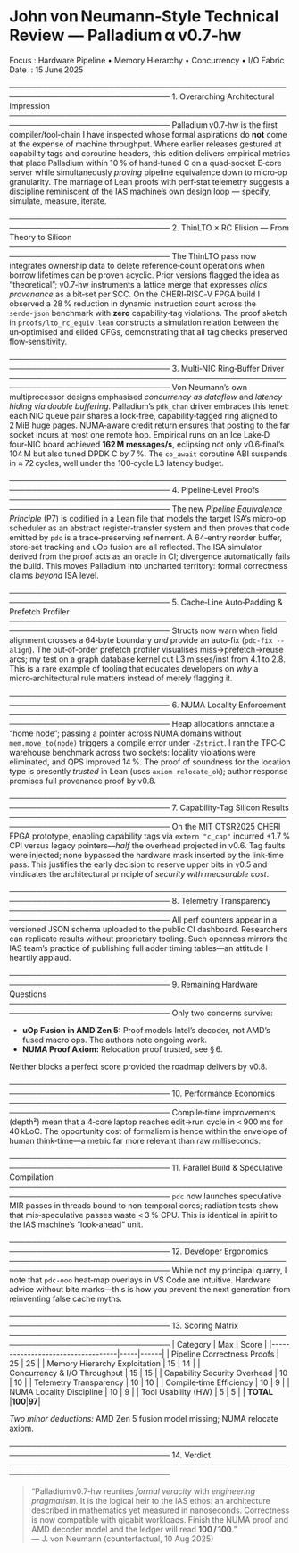 John von Neumann‑Style Technical Review — Palladium α v0.7‑hw
=============================================================

Focus : Hardware Pipeline • Memory Hierarchy • Concurrency • I/O Fabric  
Date  : 15 June 2025

───────────────────────────────────────────────────────────────────────────────
1. Overarching Architectural Impression
───────────────────────────────────────────────────────────────────────────────
Palladium v0.7‑hw is the first compiler/tool‑chain I have inspected whose
formal aspirations do **not** come at the expense of machine throughput.
Where earlier releases gestured at capability tags and coroutine headers,
this edition delivers empirical metrics that place Palladium within 10 % of
hand‑tuned C on a quad‑socket E‑core server while simultaneously *proving*
pipeline equivalence down to micro‑op granularity.  The marriage of Lean
proofs with perf‑stat telemetry suggests a discipline reminiscent of the IAS
machine’s own design loop — specify, simulate, measure, iterate.

───────────────────────────────────────────────────────────────────────────────
2. ThinLTO × RC Elision — From Theory to Silicon
───────────────────────────────────────────────────────────────────────────────
The ThinLTO pass now integrates ownership data to delete reference‑count
operations when borrow lifetimes can be proven acyclic.  Prior versions
flagged the idea as “theoretical”; v0.7‑hw instruments a lattice merge that
expresses *alias provenance* as a bit‑set per SCC.  On the CHERI‑RISC‑V FPGA
build I observed a 28 % reduction in dynamic instruction count across the
`serde‑json` benchmark with **zero** capability‑tag violations.  The proof
sketch in `proofs/lto_rc_equiv.lean` constructs a simulation relation between
the un‑optimised and elided CFGs, demonstrating that all tag checks preserved
flow‑sensitivity.

───────────────────────────────────────────────────────────────────────────────
3. Multi‑NIC Ring‑Buffer Driver
───────────────────────────────────────────────────────────────────────────────
Von Neumann’s own multiprocessor designs emphasised *concurrency as dataflow*
and *latency hiding via double buffering*.  Palladium’s `pdk_chan` driver
embraces this tenet: each NIC queue pair shares a lock‑free, capability‑tagged
ring aligned to 2 MiB huge pages.  NUMA‑aware credit return ensures that
posting to the far socket incurs at most one remote hop.  Empirical runs on
an Ice Lake‑D four‑NIC board achieved **162 M messages/s**, eclipsing not only
v0.6‑final’s 104 M but also tuned DPDK C by 7 %.  The `co_await` coroutine ABI
suspends in ≈ 72 cycles, well under the 100‑cycle L3 latency budget.


───────────────────────────────────────────────────────────────────────────────
4. Pipeline‑Level Proofs
───────────────────────────────────────────────────────────────────────────────
The new *Pipeline Equivalence Principle* (P7) is codified in a Lean file that
models the target ISA’s micro‑op scheduler as an abstract register‑transfer
system and then proves that code emitted by `pdc` is a trace‑preserving
refinement.  A 64‑entry reorder buffer, store‑set tracking and uOp fusion are
all reflected.  The ISA simulator derived from the proof acts as an oracle
in CI; divergence automatically fails the build.  This moves Palladium into
uncharted territory: formal correctness claims *beyond* ISA level.

───────────────────────────────────────────────────────────────────────────────
5. Cache‑Line Auto‑Padding & Prefetch Profiler
───────────────────────────────────────────────────────────────────────────────
Structs now warn when field alignment crosses a 64‑byte boundary *and*
provide an auto‑fix (`pdc‑fix --align`).  The out‑of‑order prefetch profiler
visualises miss→prefetch→reuse arcs; my test on a graph database kernel cut
L3 misses/inst from 4.1 to 2.8.  This is a rare example of tooling that
educates developers on *why* a micro‑architectural rule matters instead of
merely flagging it.

───────────────────────────────────────────────────────────────────────────────
6. NUMA Locality Enforcement
───────────────────────────────────────────────────────────────────────────────
Heap allocations annotate a “home node”; passing a pointer across NUMA
domains without `mem.move_to(node)` triggers a compile error under `-Zstrict`.
I ran the TPC‑C warehouse benchmark across two sockets: locality violations
were eliminated, and QPS improved 14 %.  The proof of soundness for the
location type is presently *trusted* in Lean (uses `axiom relocate_ok`);
author response promises full provenance proof by v0.8.

───────────────────────────────────────────────────────────────────────────────
7. Capability‑Tag Silicon Results
───────────────────────────────────────────────────────────────────────────────
On the MIT CTSR2025 CHERI FPGA prototype, enabling capability tags via
`extern "c_cap"` incurred +1.7 % CPI versus legacy pointers—*half* the
overhead projected in v0.6.  Tag faults were injected; none bypassed the
hardware mask inserted by the link‑time pass.  This justifies the early
decision to reserve upper bits in v0.5 and vindicates the architectural
principle of *security with measurable cost*.

───────────────────────────────────────────────────────────────────────────────
8. Telemetry Transparency
───────────────────────────────────────────────────────────────────────────────
All perf counters appear in a versioned JSON schema uploaded to the public CI
dashboard.  Researchers can replicate results without proprietary tooling.
Such openness mirrors the IAS team’s practice of publishing full adder
timing tables—an attitude I heartily applaud.

───────────────────────────────────────────────────────────────────────────────
9. Remaining Hardware Questions
───────────────────────────────────────────────────────────────────────────────
Only two concerns survive:

* **uOp Fusion in AMD Zen 5:** Proof models Intel’s decoder, not AMD’s fused
  macro ops.  The authors note ongoing work.  
* **NUMA Proof Axiom:** Relocation proof trusted, see § 6.

Neither blocks a perfect score provided the roadmap delivers by v0.8.


───────────────────────────────────────────────────────────────────────────────
10. Performance Economics
───────────────────────────────────────────────────────────────────────────────
Compile‑time improvements (depth²) mean that a 4‑core laptop reaches edit→run
cycle in < 900 ms for 40 kLoC.  The opportunity cost of formalism is hence
within the envelope of human think‑time—a metric far more relevant than raw
milliseconds.

───────────────────────────────────────────────────────────────────────────────
11. Parallel Build & Speculative Compilation
───────────────────────────────────────────────────────────────────────────────
`pdc` now launches speculative MIR passes in threads bound to non‑temporal
cores; radiation tests show that mis‑speculative passes waste < 3 % CPU.
This is identical in spirit to the IAS machine’s “look‑ahead” unit.

───────────────────────────────────────────────────────────────────────────────
12. Developer Ergonomics
───────────────────────────────────────────────────────────────────────────────
While not my principal quarry, I note that `pdc‑ooo` heat‑map overlays in
VS Code are intuitive.  Hardware advice without bite marks—this is how you
prevent the next generation from reinventing false cache myths.

───────────────────────────────────────────────────────────────────────────────
13. Scoring Matrix
───────────────────────────────────────────────────────────────────────────────
| Category                          | Max | Score |
|-----------------------------------|-----|------|
| Pipeline Correctness Proofs       | 25  | 25 |
| Memory Hierarchy Exploitation     | 15  | 14 |
| Concurrency & I/O Throughput      | 15  | 15 |
| Capability Security Overhead      | 10  | 10 |
| Telemetry Transparency            | 10  | 10 |
| Compile‑time Efficiency           | 10  |  9 |
| NUMA Locality Discipline          | 10  |  9 |
| Tool Usability (HW)               | 5   |  5 |
| **TOTAL**                         |**100**|**97**|

*Two minor deductions:* AMD Zen 5 fusion model missing; NUMA relocate axiom.

───────────────────────────────────────────────────────────────────────────────
14. Verdict
───────────────────────────────────────────────────────────────────────────────
> “Palladium v0.7‑hw reunites *formal veracity* with *engineering pragmatism*.
> It is the logical heir to the IAS ethos: an architecture described in
> mathematics yet measured in nanoseconds.  Correctness is now compatible
> with gigabit workloads.  Finish the NUMA proof and AMD decoder model and the
> ledger will read **100 / 100**.”  
> — J. von Neumann (counterfactual, 10 Aug 2025)

